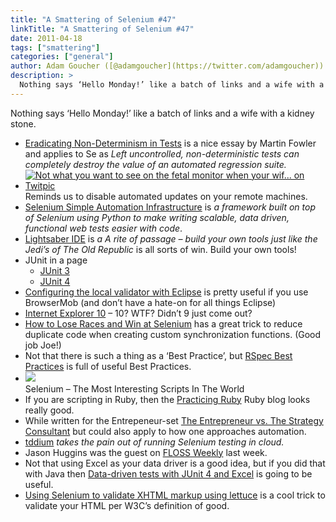 ```yaml
---
title: "A Smattering of Selenium #47"
linkTitle: "A Smattering of Selenium #47"
date: 2011-04-18
tags: ["smattering"]
categories: ["general"]
author: Adam Goucher ([@adamgoucher](https://twitter.com/adamgoucher))
description: >
  Nothing says ‘Hello Monday!’ like a batch of links and a wife with a kidney stone.
---
```


Nothing says ‘Hello Monday!’ like a batch of links and a wife with a kidney stone.

*   [Eradicating Non-Determinism in Tests](http://martinfowler.com/articles/nonDeterminism.html) is a nice essay by Martin Fowler and applies to Se as _Left uncontrolled, non-deterministic tests can completely destroy the value of an automated regression suite._
*   [![*Not* what you want to see on the fetal monitor when your wif... on Twitpic](https://i0.wp.com/twitpic.com/show/thumb/4kuem8.jpg)](http://twitpic.com/4kuem8 "*Not* what you want to see on the fetal monitor when your wif... on Twitpic")  
    Reminds us to disable automated updates on your remote machines.
*   [Selenium Simple Automation Infrastructure](https://launchpad.net/selenium-simple-test) is _a framework built on top of Selenium using Python to make writing scalable, data driven, functional web tests easier with code_.
*   [Lightsaber IDE](http://lightsaberide.com/) is _a A rite of passage – build your own tools just like the Jedi’s of The Old Republic_ is all sorts of win. Build your own tools!
*   JUnit in a page
    *   [JUnit 3](http://blog.thecodewhisperer.com/post/4559559633/classic-junit-3-on-one-page)
    *   [JUnit 4](http://blog.thecodewhisperer.com/post/4607284031/by-popular-demand-junit-4-on-one-page)
*   [Configuring the local validator with Eclipse](http://blog.browsermob.com/2011/04/configuring-the-local-validator-with-eclipse/) is pretty useful if you use BrowserMob (and don’t have a hate-on for all things Eclipse)
*   [Internet Explorer 10](http://blogs.msdn.com/b/ie/archive/2011/04/12/native-html5-first-ie10-platform-preview-available-for-download.aspx) – 10? WTF? Didn’t 9 just come out?
*   [How to Lose Races and Win at Selenium](http://saucelabs.com/blog/index.php/2011/04/how-to-lose-races-and-win-at-selenium/) has a great trick to reduce duplicate code when creating custom synchronization functions. (Good job Joe!)
*   Not that there is such a thing as a ‘Best Practice’, but [RSpec Best Practices](http://www.methodsandtools.com/tools/tools.php?rspec) is full of useful Best Practices.
*   ![](https://i2.wp.com/i.imgur.com/y7Hm9.jpg)  
    Selenium – The Most Interesting Scripts In The World
*   If you are scripting in Ruby, then the [Practicing Ruby](http://blog.rubybestpractices.com/) Ruby blog looks really good.
*   While written for the Entrepeneur-set [The Entrepreneur vs. The Strategy Consultant](http://blog.summation.net/2011/02/entrepreneur.html) but could also apply to how one approaches automation.
*   [tddium](http://rubygems.org/gems/tddium-preview) _takes the pain out of running Selenium testing in cloud._
*   Jason Huggins was the guest on [FLOSS Weekly](http://twit.tv/floss161) last week.
*   Not that using Excel as your data driver is a good idea, but if you did that with Java then [Data-driven tests with JUnit 4 and Excel](http://weblogs.java.net/blog/johnsmart/archive/2009/11/28/data-driven-tests-junit-4-and-excel) is going to be useful.
*   [Using Selenium to validate XHTML markup using lettuce](http://cburgmer.posterous.com/using-selenium-to-validate-xhtml-markup-using) is a cool trick to validate your HTML per W3C’s definition of good.